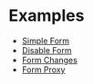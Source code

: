 # Examples

- [Simple Form](simple-form)
- [Disable Form](disable-form.md)
- [Form Changes](form-changes.md)
- [Form Proxy](form-proxy.md)